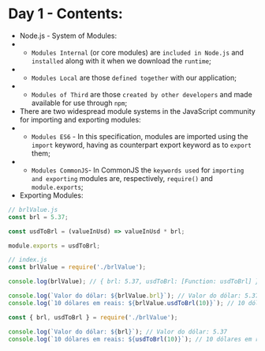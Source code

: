 # Day 1 - Contents: 

* Node.js - System of Modules: 
* - `Modules Internal` (or core modules) are `included in Node.js` and `installed` along with it when we download the `runtime`; 
* - `Modules Local` are those `defined together` with our application; 
* - `Modules of Third` are those `created by other developers` and made available for use through `npm`; 
* There are two widespread module systems in the JavaScript community for importing and exporting modules:  
* - `Modules ES6` - In this specification, modules are imported using the `import` keyword, having as counterpart export keyword as to `export` them; 
* - `Modules CommonJS`- In CommonJS the `keywords used` for `importing and exporting` modules are, respectively, `require()` and `module.exports`; 
* Exporting Modules: 
```js
// brlValue.js
const brl = 5.37;

const usdToBrl = (valueInUsd) => valueInUsd * brl;

module.exports = usdToBrl;
```
```js
// index.js
const brlValue = require('./brlValue');

console.log(brlValue); // { brl: 5.37, usdToBrl: [Function: usdToBrl] }

console.log(`Valor do dólar: ${brlValue.brl}`); // Valor do dólar: 5.37
console.log(`10 dólares em reais: ${brlValue.usdToBrl(10)}`); // 10 dólares em reais: 53.7
```
```js
const { brl, usdToBrl } = require('./brlValue');

console.log(`Valor do dólar: ${brl}`); // Valor do dólar: 5.37
console.log(`10 dólares em reais: ${usdToBrl(10)}`); // 10 dólares em reais: 53.7
```
```js

```
